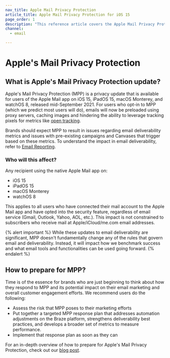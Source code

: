 ```yaml
---
nav_title: Apple Mail Privacy Protection
article_title: Apple Mail Privacy Protection for iOS 15
page_order: 1
description: "This reference article covers the Apple Mail Privacy Protection privacy update, who will be affected by it, and some next steps to prepare for the feature."
channel:
  - email

---
```


# Apple's Mail Privacy Protection

## What is Apple's Mail Privacy Protection update?

Apple's Mail Privacy Protection (MPP) is a privacy update that is available for users of the Apple Mail app on iOS 15, iPadOS 15, macOS Monterey, and watchOS 8, released mid-September 2021. For users who opt-in to MPP (which we predict most users will do), emails will now be preloaded using proxy servers, caching images and hindering the ability to leverage tracking pixels for metrics like [open tracking]({{site.baseurl}}/user_guide/administrative/app_settings/manage_app_group/email_settings/#email-open-tracking-pixel). 

Brands should expect MPP to result in issues regarding email deliverability metrics and issues with pre-existing campaigns and Canvases that trigger based on these metrics. To understand the impact in email deliverability, refer to [Email Reporting]({{site.baseurl}}/user_guide/message_building_by_channel/email/reporting_and_analytics/email_reporting/).

### Who will this affect?

Any recipient using the native Apple Mail app on:

- iOS 15
- iPadOS 15
- macOS Monterey
- watchOS 8

This applies to all users who have connected their mail account to the Apple Mail app and have opted into the security feature, regardless of email service (Gmail, Outlook, Yahoo, AOL, etc.). This impact is not constrained to subscribers who receive mail at Apple/iCloud/me.com email addresses.

{% alert important %}
While these updates to email deliverability are significant, MPP doesn't fundamentally change any of the rules that govern email and deliverability. Instead, it will impact how we benchmark success and what email tools and functionalities can be used going forward.
{% endalert %} 

## How to prepare for MPP?

Time is of the essence for brands who are just beginning to think about how they respond to MPP and its potential impact on their email marketing and overall customer engagement efforts. We recommend users do the following:

- Assess the risk that MPP poses to their marketing efforts
- Put together a targeted MPP response plan that addresses automation adjustments on the Braze platform, strengthens deliverability best practices, and develops a broader set of metrics to measure performance.
- Implement that response plan as soon as they can

For an in-depth overview of how to prepare for Apple's Mail Privacy Protection, check out our [blog post](https://www.braze.com/resources/articles/apple-mail-privacy-protection-how-to-prepare). 
